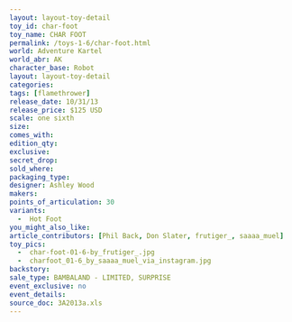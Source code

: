 ```yaml
---
layout: layout-toy-detail 
toy_id: char-foot
toy_name: CHAR FOOT
permalink: /toys-1-6/char-foot.html
world: Adventure Kartel
world_abr: AK
character_base: Robot
layout: layout-toy-detail
categories: 
tags: [flamethrower]
release_date: 10/31/13
release_price: $125 USD
scale: one sixth
size: 
comes_with: 
edition_qty: 
exclusive: 
secret_drop: 
sold_where: 
packaging_type: 
designer: Ashley Wood
makers: 
points_of_articulation: 30
variants: 
  -  Hot Foot
you_might_also_like: 
article_contributors: [Phil Back, Don Slater, frutiger_, saaaa_muel]
toy_pics: 
  -  char-foot-01-6-by_frutiger_.jpg
  -  charfoot_01-6_by_saaaa_muel_via_instagram.jpg
backstory: 
sale_type: BAMBALAND - LIMITED, SURPRISE
event_exclusive: no
event_details: 
source_doc: 3A2013a.xls
---
```

